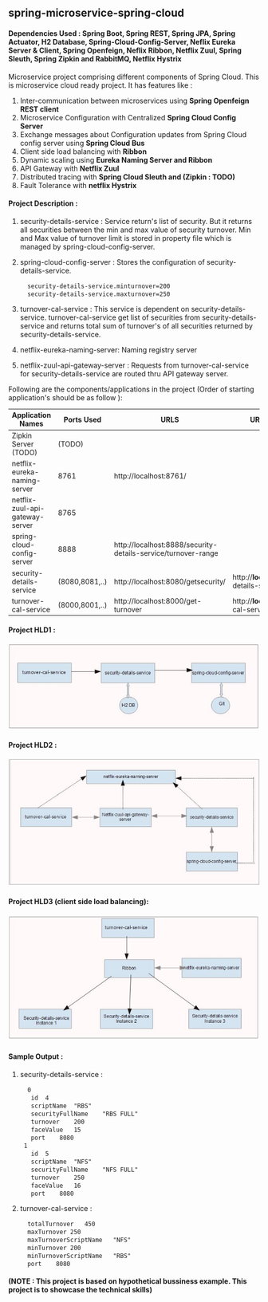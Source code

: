 ## spring-microservice-spring-cloud
#### Dependencies Used : Spring Boot, Spring REST, Spring JPA, Spring Actuator, H2 Database, Spring-Cloud-Config-Server, Neflix Eureka Server & Client, Spring Openfeign, Neflix Ribbon, Netflix Zuul, Spring Sleuth, Spring Zipkin and RabbitMQ, Netflix Hystrix  

Microservice project comprising different components of Spring Cloud. This is microservice cloud ready project.
It has features like :
  1. Inter-communication between microservices using **Spring Openfeign REST client**
  2. Microservice Configuration with Centralized **Spring Cloud Config Server**
  3. Exchange messages about Configuration updates from Spring Cloud config server using **Spring Cloud Bus**
  5. Client side load balancing with **Ribbon**
  6. Dynamic scaling using **Eureka Naming Server and Ribbon**
  7. API Gateway with **Netflix Zuul**
  8. Distributed tracing with **Spring Cloud Sleuth and (Zipkin : TODO)**
  9. Fault Tolerance with **netflix Hystrix**


 #### Project Description :
  1. security-details-service : Service return's list of security. But it returns all securities between the min and max value of security turnover. Min and Max value 
  of turnover limit is stored in property file which is managed by spring-cloud-config-server.
 
  2. spring-cloud-config-server : Stores the configuration of security-details-service.
        
        ```
          security-details-service.minturnover=200
          security-details-service.maxturnover=250
        ```
   3. turnover-cal-service : This service is dependent on  security-details-service. turnover-cal-service get list of securities from  security-details-service and returns total sum of turnover's of all securities returned by security-details-service.      
 
   4. netflix-eureka-naming-server: Naming registry server
   5. netflix-zuul-api-gateway-server : Requests from turnover-cal-service for security-details-service are routed thru API gateway server.
 

 Following are the components/applications in the project (Order of starting application's should be as follow ):
 
 | Application Names                     | Ports Used     |  URLS                                              |URL via API Gateway                          |
 | ------------------------------------- | -------------- | -------------------------------------------------- |---------------------------------------------
 |Zipkin Server (TODO)                   |(TODO)          |                                                    |   |
 |netflix-eureka-naming-server           |8761            |http://localhost:8761/                              ||
 |netflix-zuul-api-gateway-server        |8765            |                                                    ||
 |spring-cloud-config-server             |8888            |http://localhost:8888/security-details-service/turnover-range  ||
 |security-details-service               |(8080,8081,..)  |http://localhost:8080/getsecurity/                  |http://**localhost:8765**/security-details-service/getsecurity/|
 |turnover-cal-service                   |(8000,8001,..)  |http://localhost:8000/get-turnover                  |http://**localhost:8765**/turnover-cal-service/get-turnover/|
 

 #### Project HLD1 :
 
 ![alt text](https://github.com/swapneelgosavi/spring-microservice-spring-cloud/blob/master/readme_images/HLD.JPG)
 
 #### Project HLD2 :
 
 ![alt text](https://github.com/swapneelgosavi/spring-microservice-spring-cloud/blob/master/readme_images/HLD2.JPG)

 #### Project HLD3 (client side load balancing):
 
 ![alt text](https://github.com/swapneelgosavi/spring-microservice-spring-cloud/blob/master/readme_images/HLD3.JPG)


 #### Sample Output :
  1. security-details-service : 
     ```
       0	
        id	4
        scriptName	"RBS"
        securityFullName	"RBS FULL"
        turnover	200
        faceValue	15
        port	8080
      1	
        id	5
        scriptName	"NFS"
        securityFullName	"NFS FULL"
        turnover	250
        faceValue	16
        port	8080
     ``` 
 
  2. turnover-cal-service :
  
      ```
        totalTurnover	450
        maxTurnover	250
        maxTurnoverScriptName	"NFS"
        minTurnover	200
        minTurnoverScriptName	"RBS"
        port	8080
      ```
  


#### **(NOTE : This project is based on hypothetical bussiness example. This project is to showcase the technical skills)**

